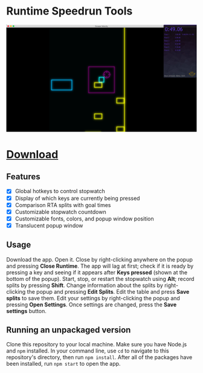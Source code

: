 # Runtime Speedrun Tools
![](demopic.png)

# [Download](https://github.com/yikuansun/desktopspeedruntools/releases)
## Features
- [x] Global hotkeys to control stopwatch
- [x] Display of which keys are currently being pressed
- [x] Comparison RTA splits with goal times
- [x] Customizable stopwatch countdown
- [x] Customizable fonts, colors, and popup window position
- [x] Translucent popup window
## Usage
Download the app. Open it. Close by right-clicking anywhere on the popup and pressing __Close Runtime__. The app will lag at first; check if it is ready by pressing a key and seeing if it appears after __Keys pressed__ (shown at the bottom of the popup). Start, stop, or restart the stopwatch using __Alt__; record splits by pressing __Shift__. Change information about the splits by right-clicking the popup and pressing __Edit Splits__. Edit the table and press __Save splits__ to save them. Edit your settings by right-clicking the popup and pressing __Open Settings__. Once settings are changed, press the __Save settings__ button.
## Running an unpackaged version
Clone this repository to your local machine. Make sure you have Node.js and `npm` installed. In your command line, use `cd` to navigate to this repository's directory, then run `npm install`. After all of the packages have been installed, run `npm start` to open the app.